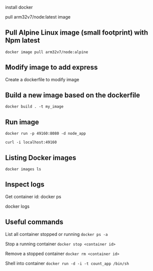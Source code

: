 install docker

pull arm32v7/node:latest image

Pull Alpine Linux image (small footprint) with Npm latest
---------------------------------------------------------

`docker image pull arm32v7/node:alpine`

Modify image to add express
---------------------------

Create a dockerfile to modify image

Build a new image based on the dockerfile
-----------------------------------------

`docker build . -t my_image`

Run image
---------

`docker run -p 49160:8080 -d node_app`

`curl -i localhost:49160`

Listing Docker images
---------------------

`docker images ls`

Inspect logs
------------
Get container id:
docker ps 

docker logs <container id>

Useful commands
---------------
List all container stopped or running
`docker ps -a`

Stop a running container
`docker stop <container id>`

Remove a stopped container
`docker rm <container id>`

Shell into container
`docker run -d -i -t count_app /bin/sh`

